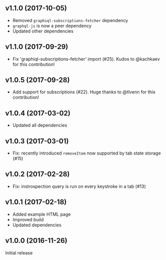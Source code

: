 ## v1.1.0 (2017-10-05)

* Removed `graphiql-subscriptions-fetcher` dependency
* `graphql-js` is now a peer dependency
* Updated other dependencies

## v1.1.0 (2017-09-29)

* Fix 'graphiql-subscriptions-fetcher' import (#25). Kudos to @kachkaev for this contribution!

## v1.0.5 (2017-09-28)

* Add support for subscriptions (#22). Huge thanks to @tlvenn for this contribution!

## v1.0.4 (2017-03-02)

* Updated all dependencies

## v1.0.3 (2017-03-01)

* Fix: recently introduced `removeItem` now supported by tab state storage (#15)

## v1.0.2 (2017-02-28)

* Fix: instrospection query is run on every keystroke in a tab (#13)

## v1.0.1 (2017-02-18)

* Added example HTML page
* Improved build
* Updated dependencies

## v1.0.0 (2016-11-26)

Initial release
